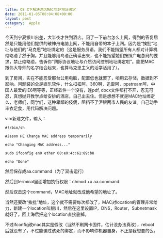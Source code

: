 ```yaml
---
title: OS X下解决酒店MAC与IP地址绑定
date: 2011-01-05T00:04:08+00:00
layout: post
category:  Apple
---
```

今天到宁夏银川出差，大半夜才住到酒店。问了一下前台怎么上网，得到的答复居然是只能用他们提供的破神舟电脑上网，不能用自带的本子上网。因为是&ldquo;挨批&rdquo;地址与他们的&ldquo;马克思&rdquo;地址绑定的（这是服务员语，我们不能指望所有人都对计算机缩略语了然于胸，并且能够用鸟语正确读出来，也不能指望她们按照广电总局的要求，禁止缩略语，告诉你&ldquo;网际协议地址与介质访问控制地址绑定啦&rdquo;。能把MAC跟伟大导师的名字结合起来，也算马克思主义的活学活用了）。

到了房间，实在不能忍受那台公用电脑，配置低也就罢了，咱用云存储，数据到不影响。问题装的全是娱乐软件，什么扣扣阿，360啊，迅雷阿，ppstream阿，中国人最爱的IE6啊等等，正经软件一个没有，连pdf, docx文件都打不开，忍无可忍，真想抛开教学点给安排的酒店，自己出去住。但是想想不就是MAC地址绑定么，老师们，同学们，这种卑鄙的伎俩，阻挡不了沪银两市人民的友谊。自己动手丰衣足食，用代码解决问题。

vim新建文件，输入：

 

`#!/bin/sh`

`#Jason HE Change MAC address temporarily`

`echo "Changing MAC address..."`

`sudo ifconfig en0 ether 00:e0:4c:61:89:b8`

`echo "Done"`

 

然后保存成aa.command（为了双击运行）

然后到terminal里面增加执行权限：chmod +x aa.command

然后双击这个command，MAC地址就改成他希望的地址了。

当然还要改&ldquo;挨批&rdquo;地址，这个就不需要每次都改了，MAC对location的管理非常给力，新建一个location叫银川，然后在这里设置IP，DNS，Router，Subnetmask就好了，回上海后把这个location直接删掉。

不过ifconfig改mac其实是假改（当然不刷网卡固件，估计没办法真改），reboot后就没有了，不过能骗过该死的绑定，而不影响你机器自身，不正是我想要的么。